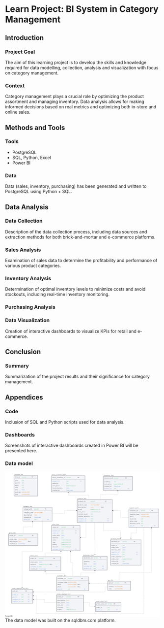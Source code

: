 # Learn Project: BI System in Category Management

## Introduction
### Project Goal
The aim of this learning project is to develop the skills and knowledge required for data modelling, collection, analysis and visualization with focus on category management.

### Context
Category management plays a crucial role by optimizing the product assortment and managing inventory. Data analysis allows for making informed decisions based on real metrics and optimizing both in-store and online sales.

## Methods and Tools
### Tools
- PostgreSQL
- SQL, Python, Excel
- Power BI

### Data
Data (sales, inventory, purchasing) has been generated and written to PostgreSQL using Python + SQL.

## Data Analysis
### Data Collection
Description of the data collection process, including data sources and extraction methods for both brick-and-mortar and e-commerce platforms.

### Sales Analysis
Examination of sales data to determine the profitability and performance of various product categories.

### Inventory Analysis
Determination of optimal inventory levels to minimize costs and avoid stockouts, including real-time inventory monitoring.

### Purchasing Analysis


### Data Visualization
Creation of interactive dashboards to visualize KPIs for retail and e-commerce.

## Conclusion
### Summary
Summarization of the project results and their significance for category management.

## Appendices
### Code
Inclusion of SQL and Python scripts used for data analysis.

### Dashboards
Screenshots of interactive dashboards created in Power BI will be presented here.


### Data model
![Data model](data_model-main.jpg)
The data model was built on the sqldbm.com platform.